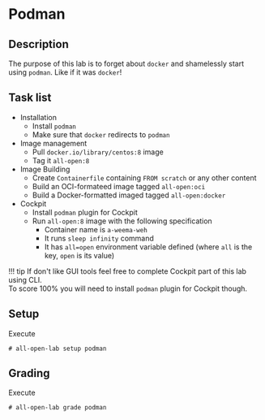 # Podman

## Description
The purpose of this lab is to forget about `docker` and shamelessly start using `podman`. Like if it was `docker`!

## Task list
* Installation
    * Install `podman`
    * Make sure that `docker` redirects to `podman`
* Image management
    * Pull `docker.io/library/centos:8` image 
    * Tag it `all-open:8`
* Image Building
    * Create `Containerfile` containing `FROM scratch` or any other content
    * Build an OCI-formateed image tagged `all-open:oci`
    * Build a Docker-formatted imaged tagged `all-open:docker`
* Cockpit
    * Install `podman` plugin for Cockpit
    * Run `all-open:8` image with the following specification
        * Container name is `a-weema-weh`
        * It runs `sleep infinity` command
        * It has `all=open` environment variable defined (where `all` is the key, `open` is its value)

!!! tip
    If don't like GUI tools feel free to complete Cockpit part of this lab using CLI. <br/>
    To score 100% you will need to install `podman` plugin for Cockpit though.

## Setup
Execute
```console
# all-open-lab setup podman
```

## Grading
Execute
```console
# all-open-lab grade podman
```

